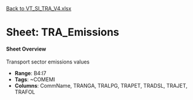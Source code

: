 [Back to VT_SI_TRA_V4.xlsx](README.md)

# Sheet: TRA_Emissions

#### Sheet Overview

Transport sector emissions values

- **Range**: B4:I7
- **Tags**: ~COMEMI
- **Columns**: CommName, TRANGA, TRALPG, TRAPET, TRADSL, TRAJET, TRAFOL

